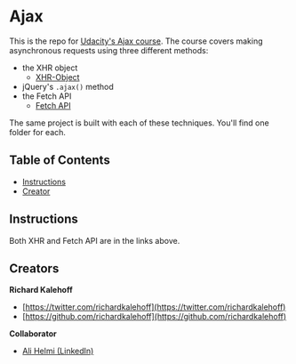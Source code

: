 # Ajax

This is the repo for [Udacity's Ajax course](). The course covers making asynchronous requests using three different methods:

* the XHR object
    * [XHR-Object](https://ahelmi365.github.io/course-ajax/lesson-1-async-w-xhr/)
* jQuery's `.ajax()` method
* the Fetch API
    * [Fetch API](https://ahelmi365.github.io/course-ajax/lesson-3-async-w-fetch)

The same project is built with each of these techniques. You'll find one folder for each.

## Table of Contents

* [Instructions](#instructions)
* [Creator](#creators)

## Instructions

Both XHR and Fetch API are in the links above.

## Creators

**Richard Kalehoff**

* [https://twitter.com/richardkalehoff](https://twitter.com/richardkalehoff)
* [https://github.com/richardkalehoff](https://github.com/richardkalehoff)

**Collaborator**

* [Ali Helmi (LinkedIn)](https://www.linkedin.com/in/alihelmi)